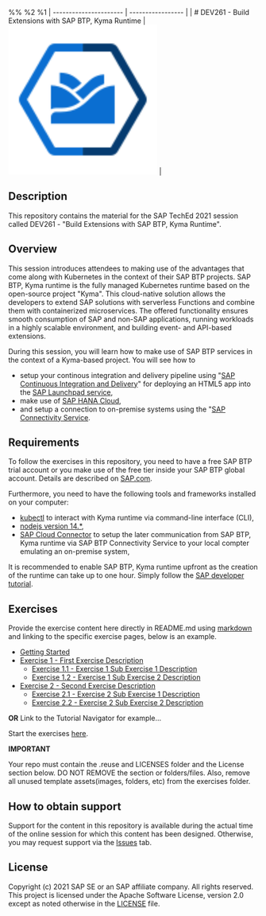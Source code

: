 %% %2 %1
| ---------------------- | ----------------- |
| # DEV261 - Build Extensions with SAP BTP, Kyma Runtime  | <img src="kyma-runtime.svg" width="300"> |



## Description

This repository contains the material for the SAP TechEd 2021 session called DEV261 - "Build Extensions with SAP BTP, Kyma Runtime".  

## Overview

This session introduces attendees to making use of the advantages that come along with Kubernetes in the context of their SAP BTP projects. SAP BTP, Kyma runtime is the fully managed Kubernetes runtime based on the open-source project "Kyma". This cloud-native solution allows the developers to extend SAP solutions with serverless Functions and combine them with containerized microservices. The offered functionality ensures smooth consumption of SAP and non-SAP applications, running workloads in a highly scalable environment, and building event- and API-based extensions.

During this session, you will learn how to make use of SAP BTP services in the context of a Kyma-based project. You will see how to 
- setup your continous integration and delivery pipeline using "[SAP Continuous Integration and Delivery](https://discovery-center.cloud.sap/serviceCatalog/continuous-integration-&-delivery)" for deploying an HTML5 app into the [SAP Launchpad service](https://discovery-center.cloud.sap/serviceCatalog/launchpad-service), 
- make use of [SAP HANA Cloud](https://discovery-center.cloud.sap/serviceCatalog/sap-hana-cloud), 
- and setup a connection to on-premise systems using the "[SAP Connectivity Service](https://discovery-center.cloud.sap/serviceCatalog/connectivity-service).

## Requirements

To follow the exercises in this repository, you need to have a free SAP BTP trial account or you make use of the free tier inside your SAP BTP global account. Details are described on [SAP.com](https://www.sap.com/products/business-technology-platform/trial.html).

Furthermore, you need to have the following tools and frameworks installed on your computer:
- [kubectl](https://developers.sap.com/tutorials/cp-kyma-download-cli.html) to interact with Kyma runtime via command-line interface (CLI),
- [nodejs version 14.\*](https://nodejs.org/en/download/),
- [SAP Cloud Connector](https://tools.hana.ondemand.com/#cloud) to setup the later communication from SAP BTP, Kyma runtime via SAP BTP Connectivity Service to your local compter emulating an on-premise system,

It is recommended to enable SAP BTP, Kyma runtime upfront as the creation of the runtime can take up to one hour. Simply follow the [SAP developer tutorial](https://developers.sap.com/tutorials/cp-kyma-getting-started.html). 

## Exercises

Provide the exercise content here directly in README.md using [markdown](https://guides.github.com/features/mastering-markdown/) and linking to the specific exercise pages, below is an example.

- [Getting Started](exercises/ex0/)
- [Exercise 1 - First Exercise Description](exercises/ex1/)
    - [Exercise 1.1 - Exercise 1 Sub Exercise 1 Description](exercises/ex1#exercise-11-sub-exercise-1-description)
    - [Exercise 1.2 - Exercise 1 Sub Exercise 2 Description](exercises/ex1#exercise-12-sub-exercise-2-description)
- [Exercise 2 - Second Exercise Description](exercises/ex2/)
    - [Exercise 2.1 - Exercise 2 Sub Exercise 1 Description](exercises/ex2#exercise-21-sub-exercise-1-description)
    - [Exercise 2.2 - Exercise 2 Sub Exercise 2 Description](exercises/ex2#exercise-22-sub-exercise-2-description)

  
**OR** Link to the Tutorial Navigator for example...

Start the exercises [here](https://developers.sap.com/tutorials/abap-environment-trial-onboarding.html).

**IMPORTANT**

Your repo must contain the .reuse and LICENSES folder and the License section below. DO NOT REMOVE the section or folders/files. Also, remove all unused template assets(images, folders, etc) from the exercises folder. 

## How to obtain support

Support for the content in this repository is available during the actual time of the online session for which this content has been designed. Otherwise, you may request support via the [Issues](../../issues) tab.

## License
Copyright (c) 2021 SAP SE or an SAP affiliate company. All rights reserved. This project is licensed under the Apache Software License, version 2.0 except as noted otherwise in the [LICENSE](LICENSES/Apache-2.0.txt) file.
